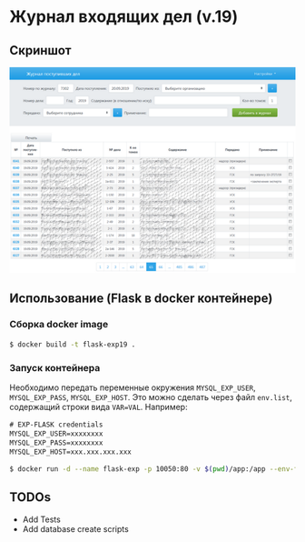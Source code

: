 # Журнал входящих дел (v.19)

## Скриншот
![screenshot here](/screenshots/screenshot_sm.png)

## Использование (Flask в docker контейнере)

### Сборка docker image
```sh
$ docker build -t flask-exp19 .
```

### Запуск контейнера
Необходимо передать переменные окружения `MYSQL_EXP_USER`, `MYSQL_EXP_PASS`, `MYSQL_EXP_HOST`. Это можно сделать через файл `env.list`, содержащий строки вида `VAR=VAL`. Например:

```
# EXP-FLASK credentials
MYSQL_EXP_USER=xxxxxxxx
MYSQL_EXP_PASS=xxxxxxxx
MYSQL_EXP_HOST=xxx.xxx.xxx.xxx
```

```sh
$ docker run -d --name flask-exp -p 10050:80 -v $(pwd)/app:/app --env-file ~/env.list flask-exp19
```

## TODOs
 - Add Tests
 - Add database create scripts